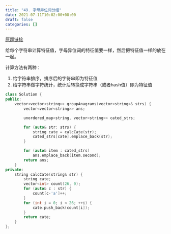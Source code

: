 ```yaml
---
title: "49. 字母异位词分组"
date: 2021-07-11T10:02:00+08:00
draft: false
categories: []
---
```


[原题链接](https://leetcode-cn.com/problems/group-anagrams/)

给每个字符串计算特征值，字母异位词的特征值要一样，然后把特征值一样的放在一起。

计算方法有两种：
1. 给字符串排序，排序后的字符串即为特征值
2. 给字符串做字符统计，统计后转换成字符串（或者hash值）即为特征值

```cpp
class Solution {
public:
    vector<vector<string>> groupAnagrams(vector<string>& strs) {
        vector<vector<string>> ans;

        unordered_map<string, vector<string>> cated_strs;

        for (auto& str: strs) {
            string cate = calcCate(str);
            cated_strs[cate].emplace_back(str);
        }

        for (auto& item : cated_strs)
            ans.emplace_back(item.second);
        return ans;
    }
private:
    string calcCate(string& str) {
        string cate;
        vector<int> count(26, 0);
        for (auto& c : str) {
            count[c-'a']++;
        }
        for (int i = 0; i < 26; ++i) {
            cate.push_back(count[i]);
        }
        return cate;
    }
};
```
